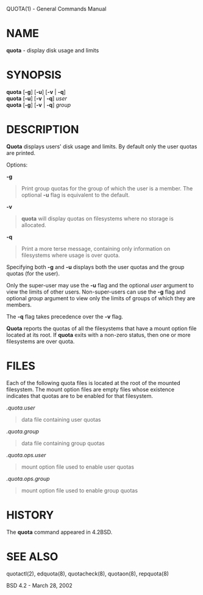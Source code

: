 QUOTA(1) - General Commands Manual

# NAME

**quota** - display disk usage and limits

# SYNOPSIS

**quota**
\[**-g**]
\[**-u**]
\[**-v**&nbsp;|&nbsp;**-q**]  
**quota**
\[**-u**]
\[**-v**&nbsp;|&nbsp;**-q**]
*user*  
**quota**
\[**-g**]
\[**-v**&nbsp;|&nbsp;**-q**]
*group*

# DESCRIPTION

**Quota**
displays users' disk usage and limits.
By default only the user quotas are printed.

Options:

**-g**

> Print group quotas for the group
> of which the user is a member.
> The optional
> **-u**
> flag is equivalent to the default.

**-v**

> **quota**
> will display quotas on filesystems
> where no storage is allocated.

**-q**

> Print a more terse message,
> containing only information
> on filesystems where usage is over quota.

Specifying both
**-g**
and
**-u**
displays both the user quotas and the group quotas (for
the user).

Only the super-user may use the
**-u**
flag and the optional
*user*
argument to view the limits of other users.
Non-super-users can use the
**-g**
flag and optional
*group*
argument to view only the limits of groups of which they are members.

The
**-q**
flag takes precedence over the
**-v**
flag.

**Quota**
reports the quotas of all the filesystems that have
a mount option file located at its root.
If
**quota**
exits with a non-zero status, then one or more filesystems
are over quota.

# FILES

Each of the following quota files is located at the root of the
mounted filesystem.  The mount option files are empty files
whose existence indicates that quotas are to be enabled
for that filesystem.

*.quota.user*

> data file containing user quotas

*.quota.group*

> data file containing group quotas

*.quota.ops.user*

> mount option file used to enable user quotas

*.quota.ops.group*

> mount option file used to enable group quotas

# HISTORY

The
**quota**
command appeared in
4\.2BSD.

# SEE ALSO

quotactl(2),
edquota(8),
quotacheck(8),
quotaon(8),
repquota(8)

BSD 4.2 - March 28, 2002
